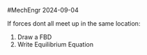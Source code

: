 #MechEngr 2024-09-04

If forces dont all meet up in the same location:
1) Draw a FBD
2) Write Equilibrium Equation
